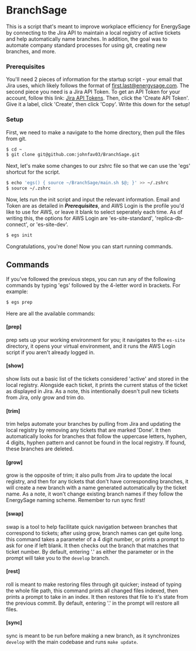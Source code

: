 # BranchSage #
This is a script that's meant to improve workplace efficiency for EnergySage by connecting to the Jira API to maintain a local registry of active tickets and help automatically name branches. In addition, the goal was to automate company standard processes for using git, creating new branches, and more.
### Prerequisites ###
You'll need 2 pieces of information for the startup script - your email that Jira uses, which likely follows the format of first.last@energysage.com. The second piece you need is a Jira API Token. To get an API Token for your account, follow this link: [Jira API Tokens](https://id.atlassian.com/manage-profile/security/api-tokens). Then, click the 'Create API Token'. Give it a label, click 'Create', then click 'Copy'. Write this down for the setup!
### Setup ###
First, we need to make a navigate to the home directory, then pull the files from git.
```bash
$ cd ~
$ git clone git@github.com:johnfav03/BranchSage.git
```
Next, let's make some changes to our zshrc file so that we can use the 'egs' shortcut for the script.
```bash
$ echo 'egs() { source ~/BranchSage/main.sh $@; }' >> ~/.zshrc
$ source ~/.zshrc
```
Now, lets run the init script and input the relevant information. Email and Token are as detailed in ***Prerequisites***, and AWS Login is the profile you'd like to use for AWS, or leave it blank to select seperately each time. As of writing this, the options for AWS Login are 'es-site-standard', 'replica-db-connect', or 'es-site-dev'.
```bash
$ egs init
```
Congratulations, you're done! Now you can start running commands.
## Commands ##
If you've followed the previous steps, you can run any of the following commands by typing 'egs' followed by the 4-letter word in brackets. For example:
```bash
$ egs prep
```
Here are all the available commands:
#### [prep] #### 

prep sets up your working environment for you; it navigates to the `es-site` directory, it opens your virtual environment, and it runs the AWS Login script if you aren't already logged in.
#### [show] #### 

show lists out a basic list of the tickets considered 'active' and stored in the local registry. Alongside each ticket, it prints the current status of the ticket as displayed in Jira. As a note, this intentionally doesn't pull new tickets from Jira, only grow and trim do.
#### [trim] #### 

trim helps automate your branches by pulling from Jira and updating the local registry by removing any tickets that are marked 'Done'. It then automatically looks for branches that follow the uppercase letters, hyphen, 4 digits, hyphen pattern and cannot be found in the local registry. If found, these branches are deleted.
#### [grow] #### 

grow is the opposite of trim; it also pulls from Jira to update the local registry, and then for any tickets that don't have corresponding branches, it will create a new branch with a name generated automatically by the ticket name. As a note, it won't change existing branch names if they follow the EnergySage naming scheme. Remember to run sync first!
#### [swap] #### 

swap is a tool to help facilitate quick navigation between branches that correspond to tickets; after using grow, branch names can get quite long. this command takes a parameter of a 4 digit number, or prints a prompt to ask for one if left blank. It then checks out the branch that matches that ticket number. By default, entering '.' as either the parameter or in the prompt will take you to the `develop` branch.
#### [rest] #### 

roll is meant to make restoring files through git quicker; instead of typing the whole file path, this command prints all changed files indexed, then prints a prompt to take in an index. It then restores that file to it's state from the previous commit. By default, entering '.' in the prompt will restore all files.
#### [sync] #### 

sync is meant to be run before making a new branch, as it synchronizes `develop` with the main codebase and runs `make update`.
